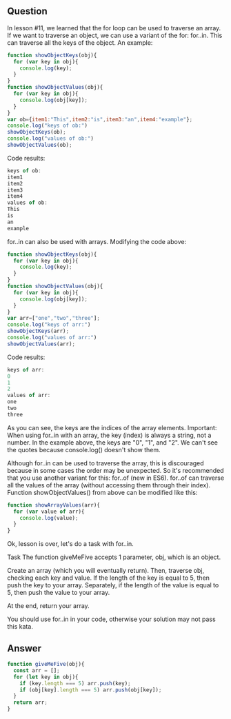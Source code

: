 ## Question
In lesson #11, we learned that the for loop can be used to traverse an array. If we want to traverse an object, we can use a variant of the for: for..in. This can traverse all the keys of the object. An example:

```javascript 
function showObjectKeys(obj){
  for (var key in obj){
    console.log(key);
  }
}
function showObjectValues(obj){
  for (var key in obj){
    console.log(obj[key]);
  }
}
var ob={item1:"This",item2:"is",item3:"an",item4:"example"};
console.log("keys of ob:")
showObjectKeys(ob);
console.log("values of ob:")
showObjectValues(ob);
```
Code results:

```javascript 
keys of ob:
item1
item2
item3
item4
values of ob:
This
is
an
example
```
for..in can also be used with arrays. Modifying the code above:
``` javascript 
function showObjectKeys(obj){
  for (var key in obj){
    console.log(key);
  }
}
function showObjectValues(obj){
  for (var key in obj){
    console.log(obj[key]);
  }
}
var arr=["one","two","three"];
console.log("keys of arr:")
showObjectKeys(arr);
console.log("values of arr:")
showObjectValues(arr);
```

Code results:

``` javascript 
keys of arr:
0
1
2
values of arr:
one
two
three
```
As you can see, the keys are the indices of the array elements. Important: When using for..in with an array, the key (index) is always a string, not a number. In the example above, the keys are "0", "1", and "2". We can't see the quotes because console.log() doesn't show them.

Although for..in can be used to traverse the array, this is discouraged because in some cases the order may be unexpected. So it's recommended that you use another variant for this: for..of (new in ES6). for..of can traverse all the values of the array (without accessing them through their index). Function showObjectValues() from above can be modified like this:

```javascript 
function showArrayValues(arr){
  for (var value of arr){
    console.log(value);
  }
}
```
Ok, lesson is over, let's do a task with for..in.

Task
The function giveMeFive accepts 1 parameter, obj, which is an object.

Create an array (which you will eventually return). Then, traverse obj, checking each key and value. If the length of the key is equal to 5, then push the key to your array. Separately, if the length of the value is equal to 5, then push the value to your array.

At the end, return your array.

You should use for..in in your code, otherwise your solution may not pass this kata.
 
## Answer
``` javascript
function giveMeFive(obj){
  const arr = [];
  for (let key in obj){
    if (key.length === 5) arr.push(key);
    if (obj[key].length === 5) arr.push(obj[key]);
  }
  return arr;
} 
```